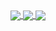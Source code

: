 <a href="https://github.com/gorgdel">
  <img align="center" src="https://github-readme-stats.vercel.app/api?username=gorgdel&show_icons=true&theme=tokyonight&hide=prs" />
</a>
<a href="https://github.com/gorgdel">
  <img align="center" src="https://github-readme-stats.vercel.app/api/top-langs/?username=gorgdel&layout=compact&show_icons=true&theme=tokyonight" />
</a>
<a href="https://github.com/gorgdel">
  <img align="center" src="https://github-readme-stats.vercel.app/api/wakatime?username=gorgdel&show_icons=true&theme=tokyonight" />
</a>
